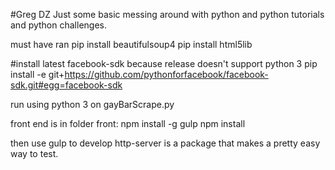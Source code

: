 #Greg DZ
Just some basic messing around with python and python tutorials and python challenges.

must have ran
pip install beautifulsoup4
pip install html5lib

#install latest facebook-sdk because release doesn't support python 3
pip install -e git+https://github.com/pythonforfacebook/facebook-sdk.git#egg=facebook-sdk

run using python 3 on gayBarScrape.py

front end is in folder front:
  npm install -g gulp
  npm install

  then use gulp to develop
  http-server is a package that makes a pretty easy way to test.
